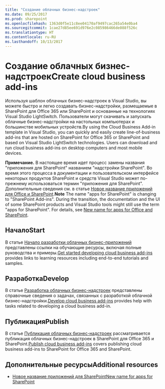 ```yaml
---
title: "Создание облачных бизнес-надстроек"
ms.date: 09/25/2017
ms.prod: sharepoint
ms.openlocfilehash: 1363d0f5e11c8ee04170af9497cac265a54e0ba4
ms.sourcegitcommit: 1cae27d85ee691d976e2c085986466de088f526c
ms.translationtype: HT
ms.contentlocale: ru-RU
ms.lasthandoff: 10/13/2017
---
```

# <a name="create-cloud-business-add-ins"></a><span data-ttu-id="b2d30-102">Создание облачных бизнес-надстроек</span><span class="sxs-lookup"><span data-stu-id="b2d30-102">Create cloud business add-ins</span></span>
<span data-ttu-id="b2d30-p101">Используя шаблон облачных бизнес-надстроек в Visual Studio, вы можете быстро и легко создавать бизнес-надстройки, размещаемые в SharePoint для Office 365 или SharePoint и основанные на технологиях Visual Studio LightSwitch. Пользователи могут скачивать и запускать облачные бизнес-надстройки на настольных компьютерах и большинстве мобильных устройств.</span><span class="sxs-lookup"><span data-stu-id="b2d30-p101">By using the Cloud Business Add-in template in Visual Studio, you can quickly and easily create line-of-business add-ins that are hosted on SharePoint for Office 365 or SharePoint and based on Visual Studio LightSwitch technologies. Users can download and run cloud business add-ins on desktop computers and most mobile devices.</span></span>
 

 <span data-ttu-id="b2d30-p102">**Примечание.** В настоящее время идет процесс замены названия "приложения для SharePoint" названием "надстройки SharePoint". Во время этого процесса в документации и пользовательском интерфейсе некоторых продуктов SharePoint и средств Visual Studio может по-прежнему использоваться термин "приложения для SharePoint". Дополнительные сведения см. в статье [Новое название приложений для Office и SharePoint](new-name-for-apps-for-sharepoint.md#bk_newname).</span><span class="sxs-lookup"><span data-stu-id="b2d30-p102">**Note**  The name "apps for SharePoint" is changing to "SharePoint Add-ins". During the transition, the documentation and the UI of some SharePoint products and Visual Studio tools might still use the term "apps for SharePoint". For details, see  [New name for apps for Office and SharePoint](new-name-for-apps-for-sharepoint.md#bk_newname).</span></span>
 


## <a name="start"></a><span data-ttu-id="b2d30-108">Начало</span><span class="sxs-lookup"><span data-stu-id="b2d30-108">Start</span></span>

 <span data-ttu-id="b2d30-109">В статье [Начало разработки облачных бизнес-приложений](get-started-developing-cloud-business-add-ins.md) представлены ссылки на обучающие ресурсы, включая полные руководства и примеры.</span><span class="sxs-lookup"><span data-stu-id="b2d30-109">[Get started developing cloud business add-ins](get-started-developing-cloud-business-add-ins.md) provides links to learning resources including end-to-end tutorials and samples.</span></span>
 

 

## <a name="develop"></a><span data-ttu-id="b2d30-110">Разработка</span><span class="sxs-lookup"><span data-stu-id="b2d30-110">Develop</span></span>

 <span data-ttu-id="b2d30-111">В статье [Разработка облачных бизнес-надстроек](develop-cloud-business-add-ins.md) представлены справочные сведения о задачах, связанных с разработкой облачной бизнес-надстройки.</span><span class="sxs-lookup"><span data-stu-id="b2d30-111">[Develop cloud business add-ins](develop-cloud-business-add-ins.md) provides help with tasks related to developing a cloud business add-in.</span></span>
 

 

## <a name="publish"></a><span data-ttu-id="b2d30-112">Публикация</span><span class="sxs-lookup"><span data-stu-id="b2d30-112">Publish</span></span>

 <span data-ttu-id="b2d30-113">В статье [Публикация облачных бизнес-надстроек](publish-cloud-business-add-ins.md) рассматривается публикация облачных бизнес-надстроек в SharePoint для Office 365 и SharePoint.</span><span class="sxs-lookup"><span data-stu-id="b2d30-113">[Publish cloud business add-ins](publish-cloud-business-add-ins.md) covers publishing cloud business add-ins to SharePoint for Office 365 and SharePoint.</span></span>
 

 

## <a name="additional-resources"></a><span data-ttu-id="b2d30-114">Дополнительные ресурсы</span><span class="sxs-lookup"><span data-stu-id="b2d30-114">Additional resources</span></span>
<span data-ttu-id="b2d30-115"><a name="bk_addresources"> </a></span><span class="sxs-lookup"><span data-stu-id="b2d30-115"><a name="bk_addresources"> </a></span></span>


-  [<span data-ttu-id="b2d30-116">Новое название приложений для SharePoint</span><span class="sxs-lookup"><span data-stu-id="b2d30-116">New name for apps for SharePoint</span></span>](new-name-for-apps-for-sharepoint.md)
    
 

